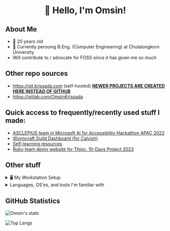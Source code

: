 <h1 align="center">👋 Hello, I'm Omsin!</h1>

## About Me
- 🍼 20 years old
- 🏫 Currently persuing B.Eng. (Computer Engineering) at Chulalongkorn University
- Will contribute to / advocate for FOSS since it has given me so much

## Other repo sources
- https://git.krissada.com (self-hosted) <ins>**NEWER PROJECTS ARE CREATED HERE INSTEAD OF GITHUB**</ins>
- https://gitlab.com/OmsinKrissada

## Quick access to frequently/recently used stuff I made:
- [ASCLEPIUS team in Microsoft AI for Accessibility Hackathon APAC 2022](https://asclepius.krissada.com/)
- [Wynncraft Guild Dashboard (for Calvish)](https://calvish-guild.vercel.app/weekly/)
- [Self-learning resources](https://resources.krissada.com/)
- [Ruby team demo website for Thinc. 10-Days Project 2023](https://chata.krissada.com/)

## Other stuff

<details>
<summary>
🖥️ My Workstation Setup
</summary>

## Dual-boot (Arch + Windows 11) + a home server to run my side hussles

My Windows 11 Setup:
- It's Windows 😑
  
My Arch setup:
- Running the Zen kernel with NVIDIA DKMS
- zsh (with p10k)
- GNOME & Hyprland (with wofi and waybar) for DM/WM
- Currently using ext4, may try btrfs one day...

Home server:
- Ubuntu 22.04.4
</details>

<details>
  <summary>
    Languages, OS'es, and tools I'm familiar with
  </summary>

## Here's a list of tech stuff I use since everyone does it for some reason 🤷

### Languages I'm familiar with
[![My Skills](https://skillicons.dev/icons?i=ts,cpp,python,html,css)](https://skillicons.dev)

### Languages I've used on special occasions
[![My Skills](https://skillicons.dev/icons?i=java,rust,go,bash,latex,php)](https://skillicons.dev)

### OS/Distros I'm familiar with
[![My Skills](https://skillicons.dev/icons?i=arch,windows,ubuntu,debian)](https://skillicons.dev)

### Other distros I've touched but no longer use
<img src="https://raw.githubusercontent.com/get-icon/geticon/master/icons/fedora.svg" width="40" hspace="5"> <img src="https://seeklogo.com/images/C/centos-logo-494F57D973-seeklogo.com.png" width="40" hspace="5">

### Some of the popular tools/services I use
[![My Skills](https://skillicons.dev/icons?i=git,nodejs,docker,vim,vscode,svelte,nuxt,next)](https://skillicons.dev)

</details>

## GitHub Statistics

![Omsin's stats](https://github-readme-stats.vercel.app/api?username=OmsinKrissada&show_icons=true&theme=react&hide_border=true)

![Top Langs](https://github-readme-stats.vercel.app/api/top-langs/?username=OmsinKrissada&layout=compact&theme=react&hide_border=true)
